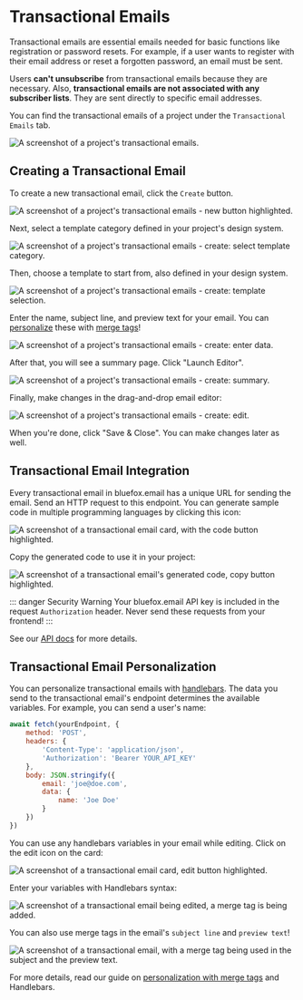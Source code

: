 # Transactional Emails

Transactional emails are essential emails needed for basic functions like registration or password resets. For example, if a user wants to register with their email address or reset a forgotten password, an email must be sent.

Users **can't unsubscribe** from transactional emails because they are necessary. Also, **transactional emails are not associated with any subscriber lists**. They are sent directly to specific email addresses.

You can find the transactional emails of a project under the `Transactional Emails` tab.

![A screenshot of a project's transactional emails.](./project-transactionals.png)

## Creating a Transactional Email

To create a new transactional email, click the `Create` button.

![A screenshot of a project's transactional emails - new button highlighted.](./project-transactionals-create-button.png)

Next, select a template category defined in your project's design system.

![A screenshot of a project's transactional emails - create: select template category.](./project-transactionals-create-select-category.png)

Then, choose a template to start from, also defined in your design system.

![A screenshot of a project's transactional emails - create: template selection.](./project-transactionals-create-select-template.png)

Enter the name, subject line, and preview text for your email. You can [personalize](#transactional-email-personalization) these with [merge tags](#transactional-email-personalization)!

![A screenshot of a project's transactional emails - create: enter data.](./project-transactionals-create-subject.png)

After that, you will see a summary page. Click "Launch Editor".

![A screenshot of a project's transactional emails - create: summary.](./project-transactionals-create-summary.png)

Finally, make changes in the drag-and-drop email editor:

![A screenshot of a project's transactional emails - create: edit.](./project-transactionals-create-editor.png)

When you're done, click "Save & Close". You can make changes later as well.

## Transactional Email Integration

Every transactional email in bluefox.email has a unique URL for sending the email. Send an HTTP request to this endpoint. You can generate sample code in multiple programming languages by clicking this icon:

![A screenshot of a transactional email card, with the code button highlighted.](./project-transactionals-code-button.png)

Copy the generated code to use it in your project:

![A screenshot of a transactional email's generated code, copy button highlighted.](./project-transactionals-code-dialog.png)

::: danger Security Warning
Your bluefox.email API key is included in the request `Authorization` header. Never send these requests from your frontend!
:::

See our [API docs](/docs/api/) for more details.

## Transactional Email Personalization

You can personalize transactional emails with [handlebars](https://handlebarsjs.com/). The data you send to the transactional email's endpoint determines the available variables. For example, you can send a user's name:

```javascript
await fetch(yourEndpoint, {
    method: 'POST',
    headers: {
        'Content-Type': 'application/json',
        'Authorization': 'Bearer YOUR_API_KEY'
    },
    body: JSON.stringify({
        email: 'joe@doe.com',
        data: {
            name: 'Joe Doe'
        }
    })
})
```

You can use any handlebars variables in your email while editing. Click on the edit icon on the card:

![A screenshot of a transactional email card, edit button highlighted.](./project-transactionals-edit-button.png)

Enter your variables with Handlebars syntax:

![A screenshot of a transactional email being edited, a merge tag is being added.](./project-transactionals-edit-merge-tag.png)

You can also use merge tags in the email's `subject line` and `preview text`!

![A screenshot of a transactional email, with a merge tag being used in the subject and the preview text.](./project-transactionals-edit-subject-merge-tag.png)

For more details, read our guide on [personalization with merge tags](/docs/personalization) and Handlebars.
